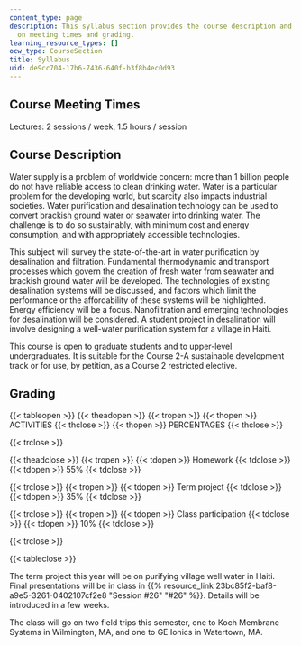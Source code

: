 ```yaml
---
content_type: page
description: This syllabus section provides the course description and information
  on meeting times and grading.
learning_resource_types: []
ocw_type: CourseSection
title: Syllabus
uid: de9cc704-17b6-7436-640f-b3f8b4ec0d93
---
```


Course Meeting Times
--------------------

Lectures: 2 sessions / week, 1.5 hours / session

Course Description
------------------

Water supply is a problem of worldwide concern: more than 1 billion people do not have reliable access to clean drinking water. Water is a particular problem for the developing world, but scarcity also impacts industrial societies. Water purification and desalination technology can be used to convert brackish ground water or seawater into drinking water. The challenge is to do so sustainably, with minimum cost and energy consumption, and with appropriately accessible technologies.

This subject will survey the state-of-the-art in water purification by desalination and filtration. Fundamental thermodynamic and transport processes which govern the creation of fresh water from seawater and brackish ground water will be developed. The technologies of existing desalination systems will be discussed, and factors which limit the performance or the affordability of these systems will be highlighted. Energy efficiency will be a focus. Nanofiltration and emerging technologies for desalination will be considered. A student project in desalination will involve designing a well-water purification system for a village in Haiti.

This course is open to graduate students and to upper-level undergraduates. It is suitable for the Course 2-A sustainable development track or for use, by petition, as a Course 2 restricted elective.

Grading
-------

{{< tableopen >}}
{{< theadopen >}}
{{< tropen >}}
{{< thopen >}}
ACTIVITIES
{{< thclose >}}
{{< thopen >}}
PERCENTAGES
{{< thclose >}}

{{< trclose >}}

{{< theadclose >}}
{{< tropen >}}
{{< tdopen >}}
Homework
{{< tdclose >}}
{{< tdopen >}}
55%
{{< tdclose >}}

{{< trclose >}}
{{< tropen >}}
{{< tdopen >}}
Term project
{{< tdclose >}}
{{< tdopen >}}
35%
{{< tdclose >}}

{{< trclose >}}
{{< tropen >}}
{{< tdopen >}}
Class participation
{{< tdclose >}}
{{< tdopen >}}
10%
{{< tdclose >}}

{{< trclose >}}

{{< tableclose >}}

The term project this year will be on purifying village well water in Haiti. Final presentations will be in class in {{% resource_link 23bc85f2-baf8-a9e5-3261-0402107cf2e8 "Session #26" "#26" %}}. Details will be introduced in a few weeks.

The class will go on two field trips this semester, one to Koch Membrane Systems in Wilmington, MA, and one to GE Ionics in Watertown, MA.